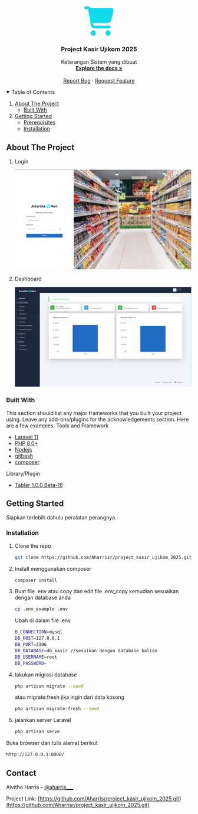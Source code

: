 <!--
*** Thanks for checking out the Best-README-Template. If you have a suggestion
*** that would make this better, please fork the repo and create a pull request
*** or simply open an issue with the tag "enhancement".
*** Thanks again! Now go create something AMAZING! :D
-->

<!-- PROJECT SHIELDS -->
<!--
*** I'm using markdown "reference style" links for readability.
*** Reference links are enclosed in brackets [ ] instead of parentheses ( ).
*** See the bottom of this document for the declaration of the reference variables
*** for contributors-url, forks-url, etc. This is an optional, concise syntax you may use.
*** https://www.markdownguide.org/basic-syntax/#reference-style-links
-->
<!-- PROJECT LOGO -->
<br />
<p align="center">
  <a href="https://github.com/Aharrisr/project_kasir_ujikom_2025.git">
    <img src="public/github-assets/logo.png" alt="Logo" width="80" height="80">
  </a>

  <h3 align="center">Project Kasir Ujikom 2025</h3>

  <p align="center">
    Keterangan Sistem yang dibuat
    <br />
    <a href=""><strong>Explore the docs »</strong></a>
    <br />
    <br />
    <a href="">Report Bug</a>
    ·
    <a href="">Request Feature</a>
  </p>
</p>

<!-- TABLE OF CONTENTS -->
<details open="open">
  <summary>Table of Contents</summary>
  <ol>
    <li>
      <a href="#about-the-project">About The Project</a>
      <ul>
        <li><a href="#built-with">Built With</a></li>
      </ul>
    </li>
    <li>
      <a href="#getting-started">Getting Started</a>
      <ul>
        <li><a href="#prerequisites">Prerequisites</a></li>
        <li><a href="#installation">Installation</a></li>
      </ul>
    </li>
  </ol>
</details>

<!-- ABOUT THE PROJECT -->

## About The Project

1. Login

    [![Product Name Screen Shot](public/github-assets/login.png)](https://github.com/Aharrisr/project_kasir_ujikom_2025.git)

2. Dashboard

    [![Product Name Screen Shot](public/github-assets/dashboard.png)](https://github.com/Aharrisr/project_kasir_ujikom_2025.git)

### Built With

This section should list any major frameworks that you built your project using. Leave any add-ons/plugins for the acknowledgements section. Here are a few examples.
Tools and Framework

-   [Laravel 11](https://laravel.com)
-   [PHP 8.0+](https://php.net)
-   [Nodejs](https://node.js)
-   [gitbash](https://git-scm.com/downloads)
-   [composer](https://getcomposer.org/)

Library/Plugin

-   [Tabler 1.0.0 Beta-16](https://github.com/tabler/tabler/releases/tag/v1.0.0-beta16)

<!-- GETTING STARTED -->

## Getting Started

Siapkan terlebih dahulu peralatan perangnya.

<!-- ### Prerequisites

This is an example of how to list things you need to use the software and how to install them.
* npm
  ```sh
  npm install npm@latest -g
  ``` -->

### Installation

<!-- 1. Get a free API Key at [https://example.com](https://example.com) -->

1.  Clone the repo
    ```sh
    git clone https://github.com/Aharrisr/project_kasir_ujikom_2025.git
    ```
2.  Install menggunakan composer
    ```sh
    composer install
    ```
3.  Buat file .env atau copy dan edit file .env_copy kemudian sesuaikan dengan database anda
    ```sh
    cp .env_example .env
    ```
    Ubah di dalam file .env

    ```sh
    B_CONNECTION=mysql
    DB_HOST=127.0.0.1
    DB_PORT=3306
    DB_DATABASE=db_kasir //sesuikan dengan database kalian
    DB_USERNAME=root
    DB_PASSWORD=
    ```
4.  lakukan migrasi database
    ```sh
    php artisan migrate --seed
    ```
    atau migrate:fresh jika ingin dari data kosong
    ```sh
    php artisan migrate:fresh --seed
    ```
5.  jalankan server Laravel
    ```sh
    php artisan serve
    ```

Buka browser dan tulis alamat berikut

```sh
http://127.0.0.1:8000/
```
<!-- CONTACT -->

## Contact

Alvitho Harris - [@aharris___](https://www.instagram.com/aharris___)

Project Link: [https://github.com/Aharrisr/project_kasir_ujikom_2025.git](https://github.com/Aharrisr/project_kasir_ujikom_2025.git)

<!-- MARKDOWN LINKS & IMAGES -->
<!-- https://www.markdownguide.org/basic-syntax/#reference-style-links -->

[contributors-shield]: https://img.shields.io/github/contributors/godgodwinter/inetwork.svg?style=for-the-badge
[contributors-url]: https://github.com/Aharrisr/project_kasir_ujikom_2025/graphs/contributors
[forks-shield]: https://img.shields.io/github/forks/godgodwinter/inetwork.svg?style=for-the-badge
[forks-url]: https://github.com/Aharrisr/project_kasir_ujikom_2025/members
[stars-shield]: https://img.shields.io/github/stars/godgodwinter/inetwork.svg?style=for-the-badge
[stars-url]: https://github.com/Aharrisr/project_kasir_ujikom_2025/stargazers
[issues-shield]: https://img.shields.io/github/issues/godgodwinter/inetwork.svg?style=for-the-badge
[issues-url]: https://github.com/Aharrisr/project_kasir_ujikom_2025/issues
[linkedin-shield]: https://img.shields.io/badge/-LinkedIn-black.svg?style=for-the-badge&logo=linkedin&colorB=555
[linkedin-url]: https://www.instagram.com/aharris___
